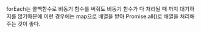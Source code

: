 forEach는 콜백함수로 비동기 함수를 써줘도 비동기 함수가 다 처리될 때 까지 대기하지를 않기때문에 이런 경우에는 map으로 배열을 받아 Promise.all()로 배열을 처리해주는 것이 좋다.